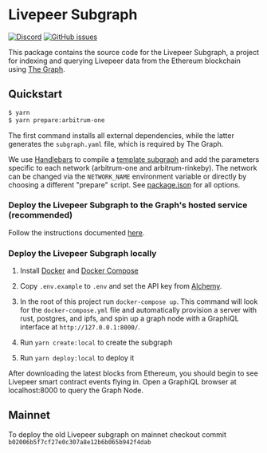 # Livepeer Subgraph

[![Discord](https://img.shields.io/discord/423160867534929930.svg?style=flat-square)](https://discord.gg/7wRSUGX)
[![GitHub issues](https://img.shields.io/github/issues/livepeer/livepeerjs/subgraph.svg?style=flat-square)](https://github.com/livepeer/livepeerjs/labels/subgraph)

This package contains the source code for the Livepeer Subgraph, a project for
indexing and querying Livepeer data from the Ethereum blockchain using
[The Graph](https://thegraph.com).

## Quickstart

```bash
$ yarn
$ yarn prepare:arbitrum-one
```

The first command installs all external dependencies, while the latter generates
the `subgraph.yaml` file, which is required by The Graph.

We use [Handlebars](https://github.com/wycats/handlebars.js/) to compile a
[template subgraph](./subgraph.template.yaml) and add the parameters specific to
each network (arbitrum-one and arbitrum-rinkeby). The network can be changed via the
`NETWORK_NAME` environment variable or directly by choosing a different
"prepare" script. See [package.json](./package.json) for all options.

### Deploy the Livepeer Subgraph to the Graph's hosted service (recommended)

Follow the instructions documented
[here](https://thegraph.com/docs/deploy-a-subgraph).

### Deploy the Livepeer Subgraph locally

1. Install [Docker](https://docs.docker.com) and
   [Docker Compose](https://docs.docker.com/compose/install/)
2. Copy `.env.example` to `.env` and set the API key from
   [Alchemy](https://alchemyapi.io/).
3. In the root of this project run `docker-compose up`. This command will look
   for the `docker-compose.yml` file and automatically provision a server with
   rust, postgres, and ipfs, and spin up a graph node with a GraphiQL interface
   at `http://127.0.0.1:8000/`.

4. Run `yarn create:local` to create the subgraph
5. Run `yarn deploy:local` to deploy it

After downloading the latest blocks from Ethereum, you should begin to see
Livepeer smart contract events flying in. Open a GraphiQL browser at
localhost:8000 to query the Graph Node.

## Mainnet

To deploy the old Livepeer subgraph on mainnet checkout commit `b02006b5f7cf27e0c307a8e12b6b065b942f4dab`
